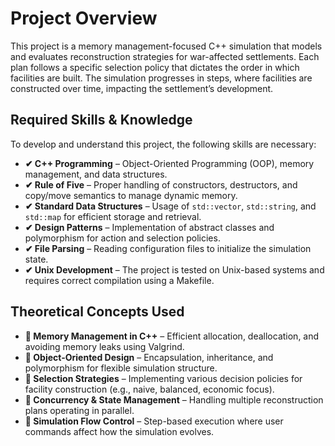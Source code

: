 # Project Overview

This project is a memory management-focused C++ simulation that models and evaluates reconstruction strategies for war-affected settlements. Each plan follows a specific selection policy that dictates the order in which facilities are built. The simulation progresses in steps, where facilities are constructed over time, impacting the settlement’s development.

## Required Skills & Knowledge

To develop and understand this project, the following skills are necessary:

- **✔ C++ Programming** – Object-Oriented Programming (OOP), memory management, and data structures.
- **✔ Rule of Five** – Proper handling of constructors, destructors, and copy/move semantics to manage dynamic memory.
- **✔ Standard Data Structures** – Usage of `std::vector`, `std::string`, and `std::map` for efficient storage and retrieval.
- **✔ Design Patterns** – Implementation of abstract classes and polymorphism for action and selection policies.
- **✔ File Parsing** – Reading configuration files to initialize the simulation state.
- **✔ Unix Development** – The project is tested on Unix-based systems and requires correct compilation using a Makefile.

## Theoretical Concepts Used

- **📌 Memory Management in C++** – Efficient allocation, deallocation, and avoiding memory leaks using Valgrind.
- **📌 Object-Oriented Design** – Encapsulation, inheritance, and polymorphism for flexible simulation structure.
- **📌 Selection Strategies** – Implementing various decision policies for facility construction (e.g., naive, balanced, economic focus).
- **📌 Concurrency & State Management** – Handling multiple reconstruction plans operating in parallel.
- **📌 Simulation Flow Control** – Step-based execution where user commands affect how the simulation evolves.
